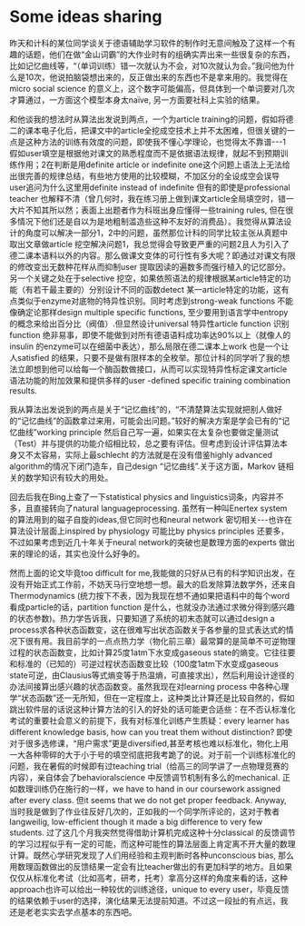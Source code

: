 # Some ideas sharing

昨天和计科的某位同学谈关于德语辅助学习软件的制作时无意间触及了这样一个有趣的话题，他们在做“金山词霸”的大作业时有的组确实弄出来一些很复杂的东西，比如记忆曲线等，“（单词训练）错一次就认为不会，对10次就认为会。”我问他为什么是10次，他说拍脑袋想出来的，反正做出来的东西也不是拿来用的。我觉得在micro social science 的意义上，这个数字可能偏高，但具体到一个单词要对几次才算通过，一方面这个模型本身太naïve, 另一方面要社科上实验的结果。

和他谈我的想法时从算法出发说到两点，一个为article training的问题，假如将德二的课本电子化后，把课文中的article全挖成空技术上并不太困难，但很关键的一点是这种方法的训练有效度的问题，即使我不懂心学理论，也觉得太不靠谱---1 假如user填空是根据他对课文的熟悉程度而不是依据语法规律，就起不到预期训练作用；2在判断是用definite article or indefinite one这个问题上语法上无法给出很完善的规律总结，有些地方使用的比较模糊，不加区分的全设成空会误导user追问为什么这里用definite instead of indefinite 但有的即使是professional teacher 也解释不清（曾几何时，我在练习册上做到课文article全局填空时，错一大片不知其所以然；表面上出题者作为科班出身应懂得一些training rules, 但在很多情况下他们还是自以为是地粗制滥造些这种不友好的消费品）。我觉得从算法设计的角度可以解决一部分1，2中的问题，虽然那位计科的同学比较主张从真题中取出文章做article 挖空解决问题1，我总觉得会导致更严重的问题2且人为引入了德二课本语料以外的内容。那么做课文变体的可行性有多大呢？即通过对课文有限的修改变出无数种花样从而抑制user 提取因读的遍数多而强行植入的记忆部分。另一个关键之处在于selective 挖空，如果依照语法的规律根据某article特定的功能（有若干最主要的）分别设计不同的函数detect 某一article特定的功能，这有点类似于enzyme对底物的特异性识别。同时考虑到strong-weak functions 不能像确定论那样design multiple specific functions, 至少要用到语言学中entropy的概念来给出百分比（阀值）.但显然设计universal 特异性article function 识别function 绝非易事，即使不能做到对所有德语语料成功率达90%以上（就像人的insulin 的enzyme可以在细菌中表达），那么局限在德二课本上work 也是一个让人satisfied 的结果，只要不是做有限样本的全枚举。那位计科的同学听了我的想法立即想到他可以给每一个酶函数做接口，从而可以实现特异性标定课文article 语法功能的附加效果和提供多样的user -defined specific training combination results.

我从算法出发说到的两点是关于“记忆曲线”的，“不清楚算法实现就把别人做好的“记忆曲线”的函数拿过来用，可能会出问题。”较好的解决方案是学会已有的“记忆曲线”working principle 然后自己写一遍，如果实在太复杂也要做定量测试（Test）并与提供的功能介绍相比较，总之要有评估。但考虑到设计评估算法本身又不太容易，实际上最schlecht 的方法就是在没有借鉴highly advanced algorithm的情况下闭门造车，自己design “记忆曲线”.关于这方面，Markov 链相关的数学知识有较大的用处。

回去后我在Bing上查了一下statistical physics and linguistics词条，内容并不多，且直接转向了natural languageprocessing. 虽然有一种叫Enertex system 的算法用到的磁子自旋的ideas,但它同时也和neural network 密切相关---也许在算法设计层面上inspired by physiology 可能比by physics principles 还要多，不过如果考虑到近几十年关于neural network的突破也是数理方面的experts 做出来的理论的话，其实也没什么好争的。

然而上面的论文毕竟too difficult for me,我能做的只好从已有的科学知识出发，在没有开始正式工作前，不妨天马行空地想一想。最大的启发除算法数学外，还来自Thermodynamics (统力按下不表，因为我现在想不通如果把语料中的每个word看成particle的话，partition function 是什么，也就没办法通过求微分得到感兴趣的状态参数)。热力学告诉我，只要知道了系统的初末态就可以通过design a process求各种状态函数变，这在很难写出状态函数关于各参量的显式表达式的情况下很有用。我目前学的一点点热力学（物化前三章）最常算的是简单不可逆物理过程的状态函数变，比如计算25度1atm下水变成gaseous state的熵变。它往往要和标准的（已知的）可逆过程状态函数变比较（100度1atm下水变成gaseous state可逆，由Clausius等式熵变等于热温熵，可直接求出），然后利用设计途径的办法间接算出感兴趣的状态函数变。虽然我现在对learning process 中各种心理学“状态函数”还一无所知，但在一定程度上，这种类比计算还是比较自然的，假如跳出软件层的话说这种计算方法的引入的好处的话可能更合适些：在不否认标准化考试的重要社会意义的前提下，我有对标准化训练产生质疑：every learner has different knowledge basis, how can you treat them without distinction? 即使对于很多选修课，“用户需求”更是diversified,甚至考核也难以标准化，物化上用一大各种零碎的大于小于号的填空彻底把我考跪了的说。对于前一个训练标准化的问题，我在暑假的时候即有过teaching trial（给高三的同学讲了一点物理竞赛的内容），亲自体会了behavioralscience 中反馈调节机制有多么的mechanical. 正如数理训练仍在施行的一样，we have to hand in our coursework assigned after every class. 但it seems that we do not get proper feedback. Anyway, 当时我是做到了作业往反好几次的，正如我的一个同学所评论的，这对于教者langweilig, low-efficient though it made a big difference to very few students. 过了这几个月我突然觉得借助计算机完成这种十分classical 的反馈调节的学习过程似乎有一定的可能，而这种可能性的算法层面上肯定离不开大量的数理计算。既然心学研究发现了人们用经验和主观判断时各种unconscious bias, 那么用数理函数做出的反馈结果一定会有比teacher做出的有更加科学的地方。且如果仅仅从标准化考试（比如高考，研考，托考）拿高分这样的角度来看的话，这种approach也许可以给出一种较优的训练途径，unique to every user，毕竟反馈的结果依赖于user的选择，演化结果无法提前知道。不过这一段扯的有点远，我还是老老实实去学点基本的东西吧。

